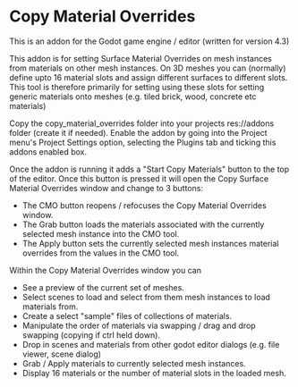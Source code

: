 # Copy Material Overrides
 This is an addon for the Godot game engine / editor (written for version 4.3)

 This addon is for setting Surface Material Overrides on mesh instances from materials on other mesh instances.
 On 3D meshes you can (normally) define upto 16 material slots and assign different surfaces to different slots.
 This tool is therefore primarily for setting using these slots for setting generic materials onto meshes (e.g. tiled brick, wood, concrete etc materials)

 Copy the copy_material_overrides folder into your projects res://addons folder (create it if needed).
 Enable the addon by going into the Project menu's Project Settings option, selecting the Plugins tab and ticking this addons enabled box.

 Once the addon is running it adds a "Start Copy Materials" button to the top of the editor.
 Once this button is pressed it will open the Copy Surface Material Overrides window and change to 3 buttons:
 - The CMO button reopens / refocuses the Copy Material Overrides window.
 - The Grab button loads the materials associated with the currently selected mesh instance into the CMO tool.
 - The Apply button sets the currently selected mesh instances material overrides from the values in the CMO tool.

 Within the Copy Material Overrides window you can
 - See a preview of the current set of meshes.
 - Select scenes to load and select from them mesh instances to load materials from.
 - Create a select "sample" files of collections of materials.
 - Manipulate the order of materials via swapping / drag and drop swapping (copying if ctrl held down).
 - Drop in scenes and materials from other godot editor dialogs (e.g. file viewer, scene dialog)
 - Grab / Apply materials to currently selected mesh instances.
 - Display 16 materials or the number of material slots in the loaded mesh.
